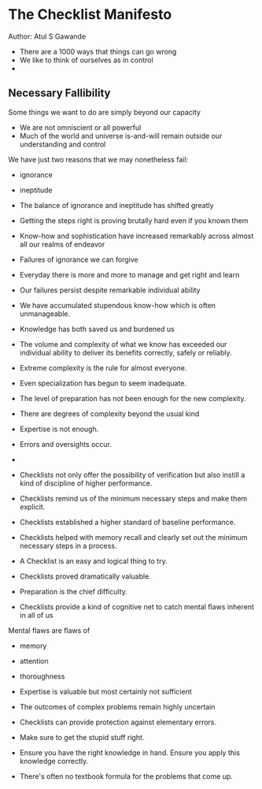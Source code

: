 # The Checklist Manifesto
Author: Atul S Gawande

- There are a 1000 ways that things can go wrong
- We like to think of ourselves as in control
-

## Necessary Fallibility
Some things we want to do are simply beyond our capacity

- We are not omniscient or all powerful
- Much of the world and universe is-and-will remain outside our understanding and control

We have just two reasons that we may nonetheless fail:
- ignorance
- ineptitude

- The balance of ignorance and ineptitude has shifted greatly
- Getting the steps right is proving brutally hard even if you known them
- Know-how and sophistication have increased remarkably across almost all our realms of endeavor
- Failures of ignorance we can forgive
- Everyday there is more and more to manage and get right and learn
- Our failures persist despite remarkable individual ability
- We have accumulated stupendous know-how which is often unmanageable.
- Knowledge has both saved us and burdened us
- The volume and complexity of what we know has exceeded our individual ability to deliver its benefits correctly, safely or reliably.
- Extreme complexity is the rule for almost everyone.
- Even specialization has begun to seem inadequate.
- The level of preparation has not been enough for the new complexity.
- There are degrees of complexity beyond the usual kind
- Expertise is not enough.
- Errors and oversights occur.
-
- Checklists not only offer the possibility of verification but also instill a kind of discipline of higher performance.
- Checklists remind us of the minimum necessary steps and make them explicit.
- Checklists established a higher standard of baseline performance.
- Checklists helped with memory recall and clearly set out the minimum necessary steps in a process.
- A Checklist is an easy and logical thing to try.
- Checklists proved dramatically valuable.
- Preparation is the chief difficulty.
- Checklists provide a kind of cognitive net to catch mental flaws inherent in all of us

Mental flaws are flaws of 
- memory
- attention 
- thoroughness

- Expertise is valuable but most certainly not sufficient
- The outcomes of complex problems remain highly uncertain
- Checklists can provide protection against elementary errors.
- Make sure to get the stupid stuff right.
- Ensure you have the right knowledge in hand. Ensure you apply this knowledge correctly.
- There's often no textbook formula for the problems that come up.
